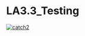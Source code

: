 # LA3.3_Testing

[![catch2](https://github.com/MalikHack007/LA3.3_Testing/actions/workflows/main.yml/badge.svg)](https://github.com/MalikHack007/LA3.3_Testing/actions/workflows/main.yml)
